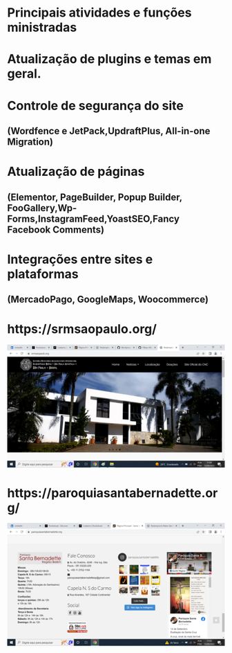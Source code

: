 
# Principais atividades e funções ministradas

# Atualização de plugins e temas em geral.

# Controle de segurança do site 
## (Wordfence e JetPack,UpdraftPlus, All-in-one Migration)

# Atualização de páginas 
## (Elementor, PageBuilder, Popup Builder, FooGallery,Wp-Forms,InstagramFeed,YoastSEO,Fancy Facebook Comments)

# Integrações entre sites e plataformas
## (MercadoPago, GoogleMaps, Woocommerce)

<h1>https://srmsaopaulo.org/</h1>

![preview img](/preview.png)



#
#
#

<h1>https://paroquiasantabernadette.org/</h1>

![preview img](/preview2.png)

